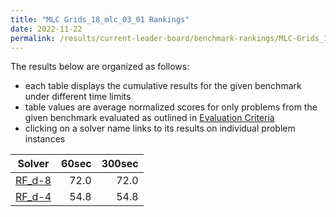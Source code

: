 ```yaml
---
title: "MLC Grids_18_mlc_03_01 Rankings"
date: 2022-11-22
permalink: /results/current-leader-board/benchmark-rankings/MLC-Grids_18_mlc_03_01-rankings
---
```




The results below are organized as follows:
- each table displays the cumulative results for the given benchmark under different time limits
- table values are average normalized scores for only problems from the given benchmark evaluated as outlined in [Evaluation Criteria](https://uaicompetition.github.io/uci-2022/results/evaluation-criteria/)
- clicking on a solver name links to its results on individual problem instances


|                   Solver                    | 60sec | 300sec |
| ------------------------------------------- | ----: | -----: |
| [RF_d-8](../solver-scores/RF_d-8-scores.md) |  72.0 |   72.0 |
| [RF_d-4](../solver-scores/RF_d-4-scores.md) |  54.8 |   54.8 |

